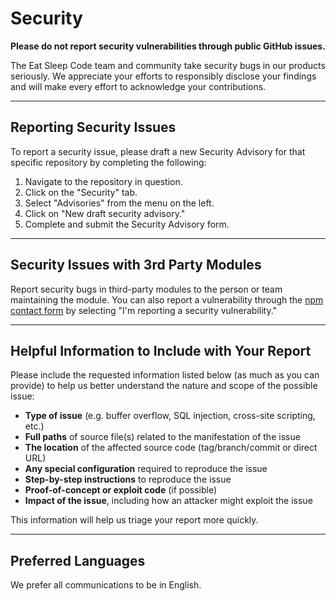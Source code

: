 # Security

**Please do not report security vulnerabilities through public GitHub issues.**

The Eat Sleep Code team and community take security bugs in our products seriously. We appreciate your efforts to responsibly disclose your findings and will make every effort to acknowledge your contributions.

---

## Reporting Security Issues

To report a security issue, please draft a new Security Advisory for that specific repository by completing the following:

1. Navigate to the repository in question.
2. Click on the "Security" tab.
3. Select "Advisories" from the menu on the left.
4. Click on "New draft security advisory."
5. Complete and submit the Security Advisory form.

---

## Security Issues with 3rd Party Modules

Report security bugs in third-party modules to the person or team maintaining the module. You can also report a vulnerability through the [npm contact form](https://www.npmjs.com/support) by selecting "I'm reporting a security vulnerability."

---

## Helpful Information to Include with Your Report

Please include the requested information listed below (as much as you can provide) to help us better understand the nature and scope of the possible issue:

- **Type of issue** (e.g. buffer overflow, SQL injection, cross-site scripting, etc.)
- **Full paths** of source file(s) related to the manifestation of the issue
- **The location** of the affected source code (tag/branch/commit or direct URL)
- **Any special configuration** required to reproduce the issue
- **Step-by-step instructions** to reproduce the issue
- **Proof-of-concept or exploit code** (if possible)
- **Impact of the issue**, including how an attacker might exploit the issue

This information will help us triage your report more quickly.

---

## Preferred Languages

We prefer all communications to be in English.
